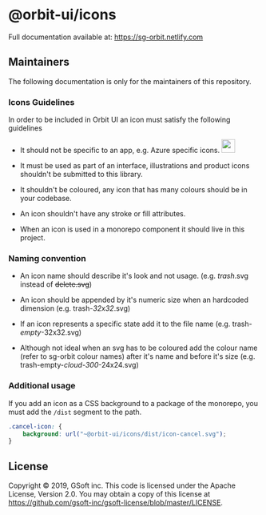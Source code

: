 # @orbit-ui/icons

Full documentation available at: https://sg-orbit.netlify.com

## Maintainers

The following documentation is only for the maintainers of this repository.

### Icons Guidelines

In order to be included in Orbit UI an icon must satisfy the following guidelines

- It should not be specific to an app, e.g. Azure specific icons. <img src="https://raw.githubusercontent.com/gsoft-inc/sg-orbit/master/packages/icons/assets/app-specific-icon.png" width="27">

- It must be used as part of an interface, illustrations and product icons shouldn't be submitted to this library.

- It shouldn't be coloured, any icon that has many colours should be in your codebase.

- An icon shouldn't have any stroke or fill attributes.

- When an icon is used in a monorepo component it should live in this project.

### Naming convention

- An icon name should describe it's look and not usage. (e.g. _trash_.svg instead of ~~delete.svg~~)

- An icon should be appended by it's numeric size when an hardcoded dimension (e.g. trash-_32x32_.svg)

- If an icon represents a specific state add it to the file name (e.g. trash-_empty_-32x32.svg)

- Although not ideal when an svg has to be coloured add the colour name (refer to sg-orbit colour names) after it's name and before it's size (e.g. trash-empty-_cloud-300_-24x24.svg)

### Additional usage

If you add an icon as a CSS background to a package of the monorepo, you must add the `/dist` segment to the path.

```css
.cancel-icon: {
    background: url("~@orbit-ui/icons/dist/icon-cancel.svg");
}
```

## License

Copyright © 2019, GSoft inc. This code is licensed under the Apache License, Version 2.0. You may obtain a copy of this license at https://github.com/gsoft-inc/gsoft-license/blob/master/LICENSE.
